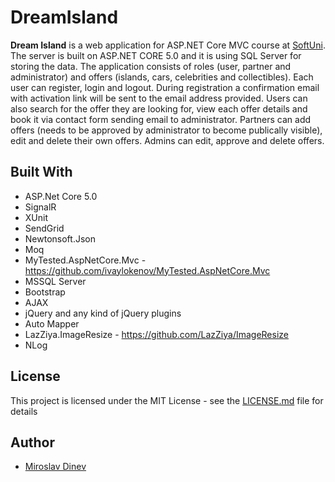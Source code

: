 # DreamIsland

**Dream Island** is a web application for ASP.NET Core MVC course at [SoftUni](https://softuni.bg/ "SoftUni"). The server is built on ASP.NET CORE 5.0 and it is using SQL Server for storing the data. The application consists of roles (user, partner and administrator) and offers (islands, cars, celebrities and collectibles). Each user can register, login and logout. During registration a confirmation email with activation link will be sent to the email address provided. Users can also search for the offer they are looking for, view each offer details and book it via contact form sending email to administrator. Partners can add offers (needs to be approved by administrator to become publically visible), edit and delete their own offers. Admins can edit, approve and delete offers. 

## Built With

* ASP.Net Core 5.0
* SignalR
* XUnit
* SendGrid
* Newtonsoft.Json
* Moq
* MyTested.AspNetCore.Mvc - https://github.com/ivaylokenov/MyTested.AspNetCore.Mvc
* MSSQL Server
* Bootstrap
* AJAX
* jQuery and any kind of jQuery plugins
* Auto Mapper
* LazZiya.ImageResize - https://github.com/LazZiya/ImageResize
* NLog

## License

This project is licensed under the MIT License - see the [LICENSE.md](https://github.com/MiroslavDinev/DreamIsland/blob/master/LICENSE) file for details

## Author

- [Miroslav Dinev](https://github.com/MiroslavDinev)
